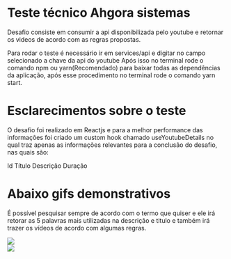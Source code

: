 # Teste técnico Ahgora sistemas

Desafio consiste em consumir a api disponibilizada pelo youtube e retornar os videos de acordo com as regras propostas.

Para rodar o teste é necessário ir em services/api e digitar no campo selecionado a chave da api do youtube
Após isso no terminal rode o comando npm ou yarn(Recomendado) para baixar todas as dependências da aplicação, após esse procedimento no terminal rode o comando yarn start.

# Esclarecimentos sobre o teste

O desafio foi realizado em Reactjs e para a melhor performance das informações foi criado um custom hook chamado useYoutubeDetails no qual traz apenas as informações relevantes para a conclusão do desafio, nas quais são:

Id
Título
Descrição
Duração
</br>

# Abaixo gifs demonstrativos

É possível pesquisar sempre de acordo com o termo que quiser e ele irá retorar as 5 palavras mais utilizadas na descrição e titulo e também irá trazer os vídeos de acordo com algumas regras.


<img src="./src/assets/teste técnico.gif">

</br>

<img src="./src/assets/teste técnico 2.gif">
